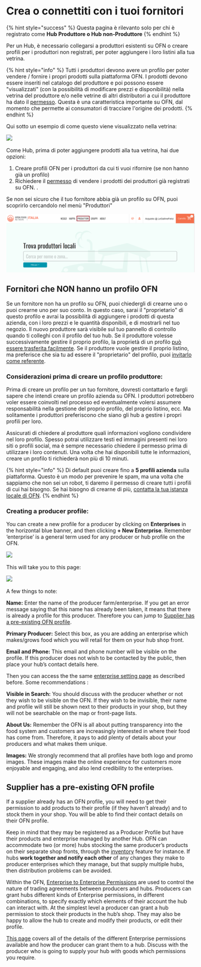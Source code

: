 # Crea o connettiti con i tuoi fornitori

{% hint style="success" %}
 Questa pagina è rilevanto solo per chi è registrato come **Hub Produttore o Hub non-Produttore**
{% endhint %}

Per un Hub, è necessario collegarsi a produttori esistenti su OFN o creare profili per i produttori non registrati, per poter aggiungere i loro listini alla tua vetrina.

{% hint style="info" %}
Tutti i produttori devono avere un profilo per poter vendere / fornire i propri prodotti sulla piattaforma OFN. I prodotti devono essere inseriti nel catalogo del produttore e poi possono essere "visualizzati" \(con la possibilità di modificare prezzi e disponibilità\) nella vetrina del produttore e/o nelle vetrine di altri distributori a cui il produttore ha dato il [permesso](enterprise-to-enterprise-permissions-e2es.md). Questa è una caratteristica importante su OFN, dal momento che permette ai consumatori di tracciare l'origine dei prodotti. 
{% endhint %}

Qui sotto un esempio di come questo viene visualizzato nella vetrina:

![](../../.gitbook/assets/producernote.png)

Come Hub, prima di poter aggiungere prodotti alla tua vetrina, hai due opzioni: 

1. Creare profili OFN per i produttori da cui ti vuoi rifornire \(se non hanno già un profilo\)
2. Richiedere il [permesso](enterprise-to-enterprise-permissions-e2es.md) di vendere i prodotti dei produttori già registrati su OFN. .

Se non sei sicuro che il tuo fornitore abbia già un profilo su OFN, puoi scoprirlo cercandolo nel menù "Produttori"

![](../../.gitbook/assets/produttori.png)

## Fornitori che NON hanno un profilo OFN

Se un fornitore non ha un profilo su OFN, puoi chiedergli di crearne uno o puoi crearne uno per suo conto. In questo caso, sarai il "proprietario" di questo profilo e avrai la possibilità di aggiungere i prodotti di questa azienda, con i loro prezzi e le quantità disponibili, e di mostrarli nel tuo negozio. Il nuovo produttore sarà visibile sul tuo pannello di controllo quando ti colleghi con il profilo del tuo hub. Se il produttore volesse successivamente gestire il proprio profilo, la proprietà di un profilo [può essere trasferita facilmente](transfer-ownership.md). Se il produttore vuole gestire il proprio listino, ma preferisce che sia tu ad essere il "proprietario" del profilo, puoi [invitarlo come referente](enterprise-settings.md#users).

### Considerazioni prima di creare un profilo produttore:

Prima di creare un profilo per un tuo fornitore, dovresti contattarlo e fargli sapere che intendi creare un profilo azienda su OFN. I produttori potrebbero voler essere coinvolti nel processo ed eventualmente volersi assumere responsabilità nella gestione del proprio profilo, del proprio listino, ecc. Ma solitamente i produttori preferiscono che siano gli hub a gestire i propri profili per loro. 

Assicurati di chiedere al produttore quali informazioni vogliono condividere nel loro profilo. Spesso potrai utilizzare testi ed immagini presenti nei loro siti o profili social, ma è sempre necessario chiedere il permesso prima di utilizzare i loro contenuti. Una volta che hai disponibili tutte le informazioni, creare un profilo ti richiederà non più di 10 minuti. 

{% hint style="info" %}
Di default puoi creare fino a **5 profili azienda** sulla piattaforma. Questo è un modo per prevenire le spam, ma una volta che sappiamo che non sei un robot, ti daremo il permesso di creare tutti i profili di cui hai bisogno. Se hai bisogno di crearne di più,  [contatta la tua istanza locale di OFN](https://www.openfoodnetwork.org/find-your-local-open-food-network/).
{% endhint %}

### Creating a producer profile:

You can create a new profile for a producer by clicking on **Enterprises** in the horizontal blue banner, and then clicking **+ New Enterprise**. Remember ‘enterprise’ is a general term used for any producer or hub profile on the OFN.

![](../../.gitbook/assets/new-enterprise.png)

This will take you to this page:

![](../../.gitbook/assets/newenterprise.jpg)

A few things to note:

**Name:** Enter the name of the producer farm/enterprise. If you get an error message saying that this name has already been taken, it means that there is already a profile for this producer. Therefore you can jump to [Supplier has a pre-existing OFN profile](create-or-connect-with-your-supplying-producers.md#supplyingproducer).

**Primary Producer:** Select this box, as you are adding an enterprise which makes/grows food which you will retail for them on your hub shop front.

**Email and Phone:** This email and phone number will be visible on the profile. If this producer does not wish to be contacted by the public, then place your hub’s contact details here.

Then you can access the the same [enterprise setting page](enterprise-settings.md) as described before. Some recommendations :

**Visible in Search:** You should discuss with the producer whether or not they wish to be visible on the OFN. If they wish to be invisible, their name and profile will still be shown next to their products in your shop, but they will not be searchable on the map or front-page lists.

**About Us:** Remember the OFN is all about putting transparency into the food system and customers are increasingly interested in where their food has come from. Therefore, it pays to add plenty of details about your producers and what makes them unique.

**Images:** We strongly recommend that all profiles have both logo and promo images. These images make the online experience for customers more enjoyable and engaging, and also lend credibility to the enterprises.

## Supplier has a pre-existing OFN profile <a id="supplyingproducer"></a>

If a supplier already has an OFN profile, you will need to get their permission to add products to their profile \(if they haven’t already\) and to stock them in your shop. You will be able to find their contact details on their OFN profile. 

Keep in mind that they may be registered as a Producer Profile but have their products and enterprise managed by another Hub. OFN can accommodate two \(or more\) hubs stocking the same producer’s products on their separate shop fronts, through the [inventory](../products-1/inventory-tool.md) feature for instance. If hubs **work together and notify each other** of any changes they make to producer enterprises which they manage, but that supply multiple hubs, then distribution problems can be avoided.

Within the OFN, [Enterprise to Enterprise Permissions](enterprise-to-enterprise-permissions-e2es.md) are used to control the nature of trading agreements between producers and hubs. Producers can grant hubs different kinds of Enterprise permissions, in different combinations, to specify exactly which elements of their account the hub can interact with. At the simplest level a producer can grant a hub permission to stock their products in the hub’s shop. They may also be happy to allow the hub to create and modify their products, or edit their profile.

[This page](enterprise-to-enterprise-permissions-e2es.md) covers all of the details of the different Enterprise permissions available and how the producer can grant them to a hub. Discuss with the producer who is going to supply your hub with goods which permissions you require. 

